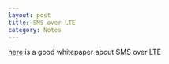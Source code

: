 ```yaml
---
layout: post
title: SMS over LTE
category: Notes
---
```

[here](https://hal.archives-ouvertes.fr/hal-00814264/document) is a good whitepaper about SMS over LTE

